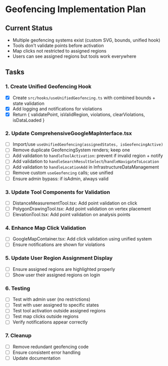 # Geofencing Implementation Plan

## Current Status
- Multiple geofencing systems exist (custom SVG, bounds, unified hook)
- Tools don't validate points before activation
- Map clicks not restricted to assigned regions
- Users can see assigned regions but tools work everywhere

## Tasks

### 1. Create Unified Geofencing Hook
- [x] Create `src/hooks/useUnifiedGeofencing.ts` with combined bounds + state validation
- [x] Add logging and notifications for violations
- [x] Return { validatePoint, isValidRegion, violations, clearViolations, isDataLoaded }

### 2. Update ComprehensiveGoogleMapInterface.tsx
- [ ] Import/use `useUnifiedGeofencing(assignedStates, isGeofencingActive)`
- [ ] Remove duplicate GeofencingSystem renders; keep one
- [ ] Add validation to `handleToolActivation`: prevent if invalid region + notify
- [ ] Add validation to `handleSearchResultSelect`/`handleNavigateToLocation`
- [ ] Add validation to `handleLocationAdd` in InfrastructureDataManagement
- [ ] Remove custom `useGeofencing` calls; use unified
- [ ] Ensure admin bypass: if isAdmin, always valid

### 3. Update Tool Components for Validation
- [ ] DistanceMeasurementTool.tsx: Add point validation on click
- [ ] PolygonDrawingTool.tsx: Add point validation on vertex placement
- [ ] ElevationTool.tsx: Add point validation on analysis points

### 4. Enhance Map Click Validation
- [ ] GoogleMapContainer.tsx: Add click validation using unified system
- [ ] Ensure notifications are shown for violations

### 5. Update User Region Assignment Display
- [ ] Ensure assigned regions are highlighted properly
- [ ] Show user their assigned regions on login

### 6. Testing
- [ ] Test with admin user (no restrictions)
- [ ] Test with user assigned to specific states
- [ ] Test tool activation outside assigned regions
- [ ] Test map clicks outside regions
- [ ] Verify notifications appear correctly

### 7. Cleanup
- [ ] Remove redundant geofencing code
- [ ] Ensure consistent error handling
- [ ] Update documentation

